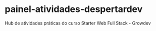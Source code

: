 # painel-atividades-despertardev
Hub de atividades práticas do curso Starter Web Full Stack - Growdev
